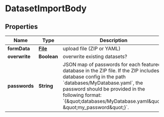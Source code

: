 # DatasetImportBody

## Properties
Name | Type | Description | Notes
------------ | ------------- | ------------- | -------------
**formData** | [**File**](File.md) | upload file (ZIP or YAML) |  [optional]
**overwrite** | **Boolean** | overwrite existing datasets? |  [optional]
**passwords** | **String** | JSON map of passwords for each featured database in the ZIP file. If the ZIP includes a database config in the path &#x60;databases/MyDatabase.yaml&#x60;, the password should be provided in the following format: &#x60;{\&quot;databases/MyDatabase.yaml\&quot;: \&quot;my_password\&quot;}&#x60;. |  [optional]
